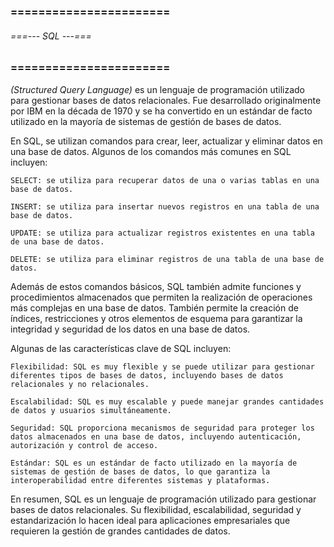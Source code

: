 ### ======================= ###
###### ===--- SQL ---=== ######
### ======================= ###

[](SQL) *(Structured Query Language)* es un lenguaje de programación utilizado para gestionar bases de datos relacionales. Fue desarrollado originalmente por IBM en la década de 1970 y se ha convertido en un estándar de facto utilizado en la mayoría de sistemas de gestión de bases de datos.

En SQL, se utilizan comandos para crear, leer, actualizar y eliminar datos en una base de datos. Algunos de los comandos más comunes en SQL incluyen:

	SELECT: se utiliza para recuperar datos de una o varias tablas en una base de datos.

	INSERT: se utiliza para insertar nuevos registros en una tabla de una base de datos.

	UPDATE: se utiliza para actualizar registros existentes en una tabla de una base de datos.

	DELETE: se utiliza para eliminar registros de una tabla de una base de datos.

Además de estos comandos básicos, SQL también admite funciones y procedimientos almacenados que permiten la realización de operaciones más complejas en una base de datos. También permite la creación de índices, restricciones y otros elementos de esquema para garantizar la integridad y seguridad de los datos en una base de datos.

Algunas de las características clave de SQL incluyen:

	Flexibilidad: SQL es muy flexible y se puede utilizar para gestionar diferentes tipos de bases de datos, incluyendo bases de datos relacionales y no relacionales.

	Escalabilidad: SQL es muy escalable y puede manejar grandes cantidades de datos y usuarios simultáneamente.

	Seguridad: SQL proporciona mecanismos de seguridad para proteger los datos almacenados en una base de datos, incluyendo autenticación, autorización y control de acceso.

	Estándar: SQL es un estándar de facto utilizado en la mayoría de sistemas de gestión de bases de datos, lo que garantiza la interoperabilidad entre diferentes sistemas y plataformas.

En resumen, SQL es un lenguaje de programación utilizado para gestionar bases de datos relacionales. Su flexibilidad, escalabilidad, seguridad y estandarización lo hacen ideal para aplicaciones empresariales que requieren la gestión de grandes cantidades de datos.